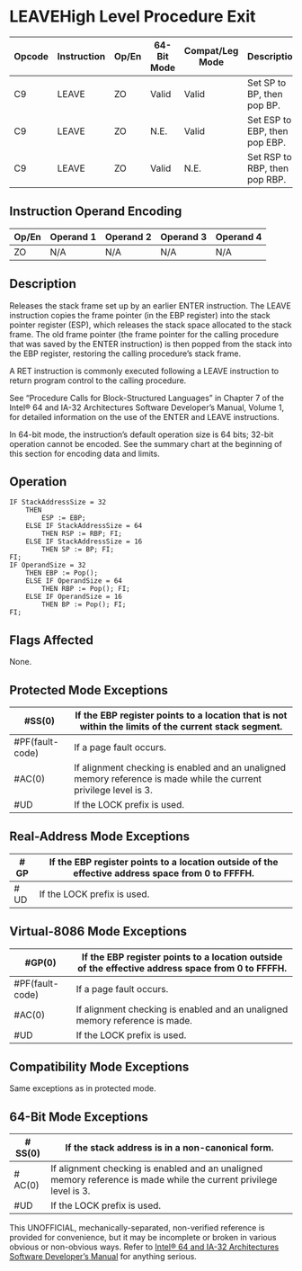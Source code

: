 # LEAVE**High Level Procedure Exit**

| Opcode | Instruction | Op/En | 64-Bit Mode | Compat/Leg Mode | Description                   |
| ------ | ----------- | ----- | ----------- | --------------- | ----------------------------- |
| C9     | LEAVE       | ZO    | Valid       | Valid           | Set SP to BP, then pop BP.    |
| C9     | LEAVE       | ZO    | N.E.        | Valid           | Set ESP to EBP, then pop EBP. |
| C9     | LEAVE       | ZO    | Valid       | N.E.            | Set RSP to RBP, then pop RBP. |

## Instruction Operand Encoding

| Op/En | Operand 1 | Operand 2 | Operand 3 | Operand 4 |
| ----- | --------- | --------- | --------- | --------- |
| ZO    | N/A       | N/A       | N/A       | N/A       |

## Description

Releases the stack frame set up by an earlier ENTER instruction. The LEAVE instruction copies the frame pointer (in the EBP register) into the stack pointer register (ESP), which releases the stack space allocated to the stack frame. The old frame pointer (the frame pointer for the calling procedure that was saved by the ENTER instruction) is then popped from the stack into the EBP register, restoring the calling procedure’s stack frame.

A RET instruction is commonly executed following a LEAVE instruction to return program control to the calling procedure.

See “Procedure Calls for Block-Structured Languages” in Chapter 7 of the Intel® 64 and IA-32 Architectures Software Developer’s Manual, Volume 1, for detailed information on the use of the ENTER and LEAVE instructions.

In 64-bit mode, the instruction’s default operation size is 64 bits; 32-bit operation cannot be encoded. See the summary chart at the beginning of this section for encoding data and limits.

## Operation

```
IF StackAddressSize = 32
    THEN
        ESP := EBP;
    ELSE IF StackAddressSize = 64
        THEN RSP := RBP; FI;
    ELSE IF StackAddressSize = 16
        THEN SP := BP; FI;
FI;
IF OperandSize = 32
    THEN EBP := Pop();
    ELSE IF OperandSize = 64
        THEN RBP := Pop(); FI;
    ELSE IF OperandSize = 16
        THEN BP := Pop(); FI;
FI;

```

## Flags Affected

None.

## Protected Mode Exceptions

| \#​​​​​SS(0)      | If the EBP register points to a location that is not within the limits of the current stack segment.               |
| ----------------- | ------------------------------------------------------------------------------------------------------------------ |
| \#​PF(fault-code) | If a page fault occurs.                                                                                            |
| \#​AC(0)          | If alignment checking is enabled and an unaligned memory reference is made while the current privilege level is 3. |
| #​​​UD            | If the LOCK prefix is used.                                                                                        |

## Real-Address Mode Exceptions

| \#​​​​GP | If the EBP register points to a location outside of the effective address space from 0 to FFFFH. |
| -------- | ------------------------------------------------------------------------------------------------ |
| #​​​UD   | If the LOCK prefix is used.                                                                      |

## Virtual-8086 Mode Exceptions

| \#​​​​GP(0)       | If the EBP register points to a location outside of the effective address space from 0 to FFFFH. |
| ----------------- | ------------------------------------------------------------------------------------------------ |
| \#​PF(fault-code) | If a page fault occurs.                                                                          |
| \#​AC(0)          | If alignment checking is enabled and an unaligned memory reference is made.                      |
| #​​​UD            | If the LOCK prefix is used.                                                                      |

## Compatibility Mode Exceptions

Same exceptions as in protected mode.

## 64-Bit Mode Exceptions

| \#​​​​​SS(0) | If the stack address is in a non-canonical form.                                                                   |
| ------------ | ------------------------------------------------------------------------------------------------------------------ |
| \#​AC(0)     | If alignment checking is enabled and an unaligned memory reference is made while the current privilege level is 3. |
| #​​​UD       | If the LOCK prefix is used.                                                                                        |

This UNOFFICIAL, mechanically-separated, non-verified reference is provided for convenience, but it may be
incomplete or broken in various obvious or non-obvious
ways. Refer to [Intel® 64 and IA-32 Architectures Software Developer’s Manual](https://software.intel.com/en-us/download/intel-64-and-ia-32-architectures-sdm-combined-volumes-1-2a-2b-2c-2d-3a-3b-3c-3d-and-4) for anything serious.
